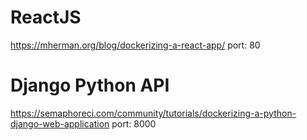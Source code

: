 # ReactJS
https://mherman.org/blog/dockerizing-a-react-app/
port: 80

# Django Python API
https://semaphoreci.com/community/tutorials/dockerizing-a-python-django-web-application
port: 8000
